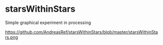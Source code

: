 # starsWithinStars
Simple graphical experiment in processing

https://github.com/AndreasRef/starsWithinStars/blob/master/starsWithinStars.png
